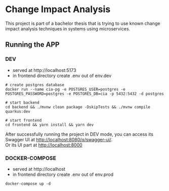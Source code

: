 # Change Impact Analysis

This project is part of a bachelor thesis that is trying to use known change impact analysis techniques in systems using microservices.

## Running the APP

### DEV

- served at http://localhost:5173
- in frontend directory create .env out of env.dev

```shell script
# create postgres database
docker run --name cia-pg -e POSTGRES_USER=postgres -e POSTGRES_PASSWORD=postgres -e POSTGRES_DB=cia -p 5432:5432 -d postgres

# start backend
cd backend && ./mvnw clean package -DskipTests && ./mvnw compile quarkus:dev

# start frontend
cd frontend && yarn install && yarn dev
```

After successfully running the project in DEV mode, you can access its Swagger UI at <http://localhost:8080/q/swagger-ui/>.
<br>
Or its UI part at <http://localhost:8000>

### DOCKER-COMPOSE

- served at http://localhost
- in frontend directory create .env out of env.prod

```shell script
docker-compose up -d
```
